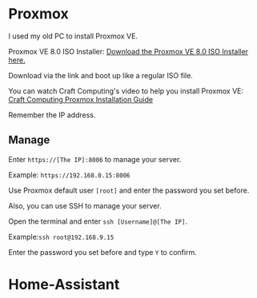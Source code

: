 # Proxmox
I used my old PC to install Proxmox VE.

Proxmox VE 8.0 ISO Installer:
[Download the Proxmox VE 8.0 ISO Installer here.](https://www.proxmox.com/en/downloads/proxmox-virtual-environment/iso)

Download via the link and boot up like a regular ISO file.

You can watch Craft Computing's video to help you install Proxmox VE:
[Craft Computing Proxmox Installation Guide](https://youtu.be/sZcOlW-DwrU?si=QqOY40KrekdRCa8h)

Remember the IP address.

## Manage
Enter `https://[The IP]:8006` to manage your server.

Example: `https://192.168.0.15:8006`

Use Proxmox default user `[root]` and enter the password you set before.

Also, you can use SSH to manage your server.

Open the terminal and enter `ssh [Username]@[The IP]`.

Example:`ssh root@192.168.9.15`

Enter the password you set before and type `Y` to confirm.

# Home-Assistant
